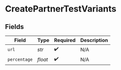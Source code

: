 # CreatePartnerTestVariants


## Fields

| Field              | Type               | Required           | Description        |
| ------------------ | ------------------ | ------------------ | ------------------ |
| `url`              | *str*              | :heavy_check_mark: | N/A                |
| `percentage`       | *float*            | :heavy_check_mark: | N/A                |